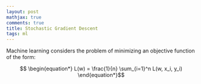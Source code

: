 ```yaml
---
layout: post
mathjax: true
comments: true
title: Stochastic Gradient Descent
tags: ml
---
```


Machine learning considers the problem of minimizing an objective function of the form:

$$ \begin{equation*}
L(w) = \frac{1}{n} \sum_{i=1}^n L(w, x_i, y_i)
\end{equation*}$$